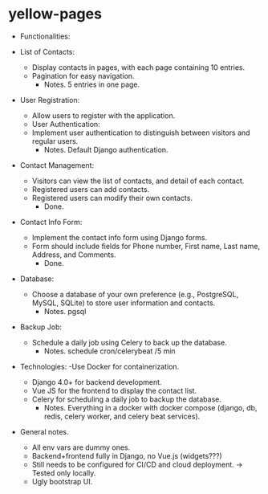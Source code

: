 # yellow-pages

- Functionalities:
- List of Contacts:
    - Display contacts in pages, with each page containing 10 entries.
    - Pagination for easy navigation.
        - Notes. 5 entries in one page.

- User Registration:
    - Allow users to register with the application.
    - User Authentication:
    - Implement user authentication to distinguish between visitors and regular users.
        - Notes. Default Django authentication.

- Contact Management:
    - Visitors can view the list of contacts, and detail of each contact.
    - Registered users can add contacts.
    - Registered users can modify their own contacts.
        - Done.

- Contact Info Form:
    - Implement the contact info form using Django forms.
    - Form should include fields for Phone number, First name, Last name, Address, and Comments.
        - Done.
 

- Database:
    - Choose a database of your own preference (e.g., PostgreSQL, MySQL, SQLite) to store user information and contacts.
        - Notes. pgsql
 

- Backup Job:
    - Schedule a daily job using Celery to back up the database.
        - Notes. schedule cron/celerybeat /5 min  

 

- Technologies:
    -Use Docker for containerization.
    - Django 4.0+ for backend development.
    - Vue JS for the frontend to display the contact list.
    - Celery for scheduling a daily job to backup the database.
        - Notes. Everything in a docker with docker compose (django, db, redis, celery worker, and celery beat services).

- General notes.
    - All env vars are dummy ones.
    - Backend+frontend fully in Django, no Vue.js (widgets???)
    - Still needs to be configured for CI/CD and cloud deployment. -> Tested only locally.
    - Ugly bootstrap UI.